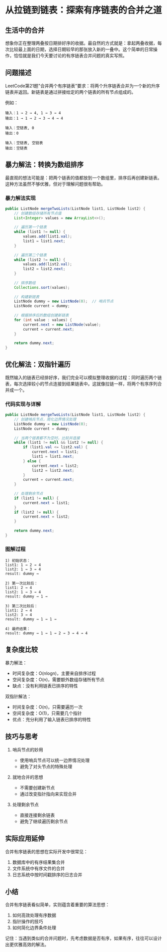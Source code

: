 # 从拉链到链表：探索有序链表的合并之道
## 生活中的合并
想象你正在整理两叠按日期排好序的收据。最自然的方式就是：拿起两叠收据，每次比较最上面的日期，选择日期较早的那张放入新的一叠中。这个简单的日常操作，恰恰就是我们今天要讨论的有序链表合并问题的真实写照。

## 问题描述
LeetCode第21题"合并两个有序链表"要求：将两个升序链表合并为一个新的升序链表并返回。新链表是通过拼接给定的两个链表的所有节点组成的。

例如：
```
输入：1 → 2 → 4, 1 → 3 → 4
输出：1 → 1 → 2 → 3 → 4 → 4

输入：空链表, 0
输出：0

输入：空链表, 空链表
输出：空链表
```

## 暴力解法：转换为数组排序
最直观的想法可能是：把两个链表的值都放到一个数组里，排序后再创建新链表。这种方法虽然不够优雅，但对于理解问题很有帮助。

### 暴力解法实现
```java
public ListNode mergeTwoLists(ListNode list1, ListNode list2) {
    // 创建数组存储所有节点值
    List<Integer> values = new ArrayList<>();
    
    // 遍历第一个链表
    while (list1 != null) {
        values.add(list1.val);
        list1 = list1.next;
    }
    
    // 遍历第二个链表
    while (list2 != null) {
        values.add(list2.val);
        list2 = list2.next;
    }
    
    // 排序数组
    Collections.sort(values);
    
    // 构建新链表
    ListNode dummy = new ListNode(0);  // 哨兵节点
    ListNode current = dummy;
    
    // 根据排序后的数组创建新链表
    for (int value : values) {
        current.next = new ListNode(value);
        current = current.next;
    }
    
    return dummy.next;
}
```

## 优化解法：双指针遍历
既然输入的链表已经排好序，我们完全可以模拟整理收据的过程：同时遍历两个链表，每次选择较小的节点连接到结果链表中。这就像拉链一样，将两个有序序列合并成一个。

### 代码实现与详解
```java
public ListNode mergeTwoLists(ListNode list1, ListNode list2) {
    // 创建哨兵节点，简化边界情况处理
    ListNode dummy = new ListNode(0);
    ListNode current = dummy;
    
    // 当两个链表都不为空时，比较并连接
    while (list1 != null && list2 != null) {
        if (list1.val <= list2.val) {
            current.next = list1;
            list1 = list1.next;
        } else {
            current.next = list2;
            list2 = list2.next;
        }
        current = current.next;
    }
    
    // 处理剩余节点
    if (list1 != null) {
        current.next = list1;
    }
    if (list2 != null) {
        current.next = list2;
    }
    
    return dummy.next;
}
```

### 图解过程
```
1) 初始状态：
list1: 1 → 2 → 4
list2: 1 → 3 → 4
result: dummy →

2) 第一次比较后：
list1: 2 → 4
list2: 1 → 3 → 4
result: dummy → 1 →

3) 第二次比较后：
list1: 2 → 4
list2: 3 → 4
result: dummy → 1 → 1 →

4) 最终结果：
result: dummy → 1 → 1 → 2 → 3 → 4 → 4
```

## 复杂度比较
暴力解法：
- 时间复杂度：O(nlogn)，主要来自排序过程
- 空间复杂度：O(n)，需要额外数组存储所有节点
- 缺点：没有利用链表已排序的特性

双指针解法：
- 时间复杂度：O(n)，只需要遍历一次
- 空间复杂度：O(1)，只需要几个指针
- 优点：充分利用了输入链表已排序的特性

## 技巧与思考
1. 哨兵节点的妙用
   - 使用哨兵节点可以统一边界情况处理
   - 避免了对头节点的特殊处理

2. 就地合并的思想
   - 不需要创建新节点
   - 通过改变指针指向来实现合并

3. 处理剩余节点
   - 直接连接剩余链表
   - 避免了继续遍历剩余节点

## 实际应用延伸
合并有序链表的思想在实际开发中很常见：
1. 数据库中的有序结果集合并
2. 文件系统中有序文件的合并
3. 日志系统中按时间戳排序的日志合并

## 小结
合并有序链表看似简单，实则蕴含着重要的算法思想：
1. 如何高效处理有序数据
2. 指针操作的技巧
3. 如何简化边界条件处理

记住：当遇到类似的合并问题时，先考虑数据是否有序，如果有序，往往可以设计出更优雅高效的解法。


